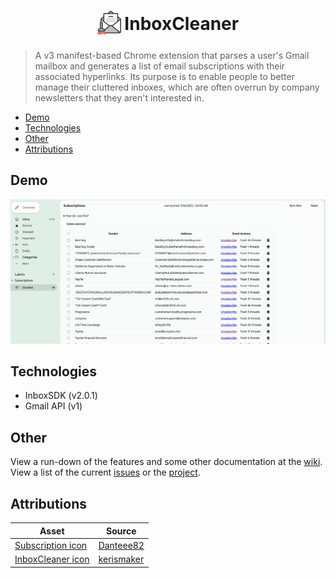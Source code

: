 <h1 align="center">
<sub>
<img src="images/cleaning.png" height="38" width="38">
</sub>
InboxCleaner
</h1>

> A v3 manifest-based Chrome extension that parses a user's Gmail mailbox and generates a list of email subscriptions with their associated hyperlinks. Its purpose is to enable people to better manage their cluttered inboxes, which are often overrun by company newsletters that they aren't interested in.

- [Demo](#demo)
- [Technologies](#technologies)
- [Other](#other)
- [Attributions](#attributions)

## Demo

![After Syncing](./assets/demo.png)

## Technologies

- InboxSDK (v2.0.1)
- Gmail API (v1)

## Other

View a run-down of the features and some other documentation at the [wiki](https://github.com/ehuang47/InboxCleaner/wiki).
View a list of the current [issues](https://github.com/ehuang47/InboxCleaner/issues) or the [project](https://github.com/users/ehuang47/projects/1/views/1?groupedBy%5BcolumnId%5D=56045934).

## Attributions

| Asset | Source |
| -- | -- |
| [Subscription icon](./images/subscribe.png) | [Danteee82](https://www.flaticon.com/free-icon/subscribe_7048370?term=subscription&page=1&position=7&origin=tag&related_id=7048370) |
| [InboxCleaner icon](./images/cleaning.png) | [kerismaker](https://www.flaticon.com/free-icon/cleaning_6792371?term=inbox+cleaner&page=1&position=1&origin=search&related_id=6792371) |
